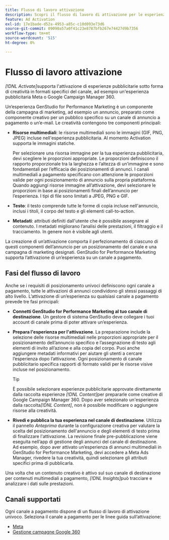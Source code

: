 ```yaml
---
title: Flusso di lavoro attivazione
description: Scopri il flusso di lavoro di attivazione per le esperienze pubblicitarie.
feature: Ad Activation
exl-id: 17e1bade-d52a-4953-a85c-c10d093e73d6
source-git-commit: 09090a57a0f41c23e8787bfb267e74427d9b7356
workflow-type: tm+mt
source-wordcount: '515'
ht-degree: 0%

---
```


# Flusso di lavoro attivazione

_[!DNL Activate]_&#x200B;supporta l&#39;attivazione di esperienze pubblicitarie sotto forma di creatività in formati specifici del canale, ad esempio un&#39;esperienza pubblicitaria Meta o Google Campaign Manager 360.

Un’esperienza GenStudio for Performance Marketing è un componente della campagna di marketing, ad esempio un annuncio, preparato come componente creativo per un pubblico specifico su un canale di annuncio a pagamento o un’e-mail. Le creatività contengono tre componenti principali:

* **Risorse multimediali**: le risorse multimediali sono le immagini (GIF, PNG, JPEG) incluse nell&#39;esperienza pubblicitaria. Al momento Activation supporta le immagini statiche.

  Per selezionare una risorsa immagine per la tua esperienza pubblicitaria, devi scegliere le proporzioni appropriate. Le proporzioni definiscono il rapporto proporzionale tra la larghezza e l’altezza di un’immagine e sono fondamentali per l’efficacia dei posizionamenti di annunci. I canali multimediali a pagamento specificano con attenzione le proporzioni valide per ogni posizionamento di annuncio sulla propria piattaforma. Quando aggiungi risorse immagine all’attivazione, devi selezionare le proporzioni in base ai posizionamenti finali dell’annuncio per l’esperienza. I tipi di file sono limitati a JPEG, PNG e GIF.

* **Testo**: il testo comprende tutte le forme di copia incluse nell&#39;annuncio, inclusi i titoli, il corpo del testo e gli elementi call-to-action.

* **Metadati**: attributi definiti dall&#39;utente che è possibile assegnare al contenuto. I metadati migliorano l’analisi delle prestazioni, il filtraggio e il tracciamento. In genere non è visibile agli utenti.

La creazione di un’attivazione comporta il perfezionamento di ciascuno di questi componenti dell’annuncio per un posizionamento del canale e una campagna di marketing designati. GenStudio for Performance Marketing supporta l’attivazione di un’esperienza su un canale a pagamento.

## Fasi del flusso di lavoro

Anche se i requisiti di posizionamento univoci definiscono ogni canale a pagamento, tutte le attivazioni di annunci condividono gli stessi passaggi di alto livello. L’attivazione di un’esperienza su qualsiasi canale a pagamento prevede tre fasi principali:

* **Connetti GenStudio for Performance Marketing al tuo canale di destinazione**. Un gestore di sistema GenStudio deve collegare i tuoi account di canale prima di poter attivare un’esperienza.

* **Prepara l&#39;esperienza per l&#39;attivazione**. La preparazione include la selezione delle risorse multimediali nelle proporzioni appropriate per il posizionamento dell’annuncio specifico e l’assegnazione di testo agli elementi di invito all’azione e alla copia del corpo. Puoi anche aggiungere metadati informativi per aiutare gli utenti a cercare l’esperienza dopo l’attivazione. Ogni posizionamento di canale pubblicitario specifica rapporti di formato validi per le risorse visive incluse nel posizionamento.

  >[!TIP]
  >
  >È possibile selezionare esperienze pubblicitarie approvate direttamente dalla raccolta esperienze _[!DNL Content]_&#x200B;per prepararle come creative di Google Campaign Manager 360. Dopo aver selezionato un&#39;esperienza dalla raccolta&#x200B;_[!DNL Content]_, non è possibile modificare o aggiungere risorse alla creatività.

* **Rivedi e pubblica la tua esperienza nel canale di destinazione**. Utilizza il pannello _Anteprima_ durante la configurazione creativa per valutare la scelta del posizionamento dell&#39;annuncio e degli elementi di testo prima di finalizzare l&#39;attivazione. La revisione finale pre-pubblicazione viene eseguita nell’app di gestione degli annunci del canale di destinazione. Ad esempio, dopo aver attivato un’esperienza di annunci multimediali in GenStudio for Performance Marketing, devi accedere a Meta Ads Manager, rivedere la tua creatività, quindi selezionare gli attributi specifici prima di pubblicarla.

Una volta che un contenuto creativo è attivo sul suo canale di destinazione per contenuti multimediali a pagamento, _[!DNL Insights]_&#x200B;può tracciare e analizzare i dati sulle prestazioni.

## Canali supportati

Ogni canale a pagamento dispone di un flusso di lavoro di attivazione univoco. Seleziona il canale a pagamento per le linee guida sull’attivazione:

* [Meta](activate-meta-ad.md)
* [Gestione campagne Google 360](activate-cm360-ad.md)
